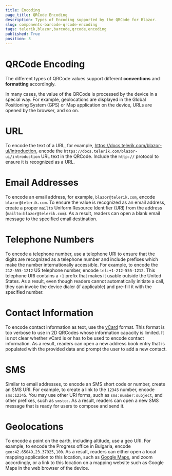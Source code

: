 ```yaml
---
title: Encoding
page_title: QRCode Encoding
description: Types of Encoding supported by the QRCode for Blazor.
slug: components-barcode-qrcode-encoding
tags: telerik,blazor,barcode,qrcode,encoding
published: True
position: 3
---
```


# QRCode Encoding
The different types of QRCode values support different **conventions** and **formatting** accordingly.

In many cases, the value of the QRCode is processed by the device in a special way. For example, geolocations are displayed in the Global Positioning System (GPS) or Map application on the device, URLs are opened by the browser, and so on.

# URL
To encode the text of a URL, for example, https://docs.telerik.com/blazor-ui/introduction, encode the `https://docs.telerik.com/blazor-ui/introduction` URL text in the QRCode. Include the `http://` protocol to ensure it is recognized as a URL.

# Email Addresses
To encode an email address, for example, `blazor@telerik.com`, encode `blazor@telerik.com`. To ensure the value is recognized as an email address, create a proper `mailto` Uniform Resource Identifier (URI) from the address (`mailto:blazor@telerik.com`). As a result, readers can open a blank email message to the specified email destination.

# Telephone Numbers
To encode a telephone number, use a telephone URI to ensure that the digits are recognized as a telephone number and include prefixes which make the number internationally accessible. For example, to encode the `212-555-1212` US telephone number, encode `tel:+1-212-555-1212`. This telephone URI contains a `+1` prefix that makes it usable outside the United States. As a result, even though readers cannot automatically initiate a call, they can invoke the device dialer (if applicable) and pre-fill it with the specified number.

# Contact Information
To encode contact information as text, use the [vCard](https://en.wikipedia.org/wiki/VCard) format. This format is too verbose to use in 2D QRCodes whose information capacity is limited. It is not clear whether vCard is or has to be used to encode contact information. As a result, readers can open a new address book entry that is populated with the provided data and prompt the user to add a new contact.

# SMS
Similar to email addresses, to encode an SMS short code or number, create an SMS URI. For example, to create a link to the `12345` number, encode `sms:12345`. You may use other URI forms, such as `sms:number:subject`, and other prefixes, such as `smsto:`. As a result, readers can open a new SMS message that is ready for users to compose and send it.

# Geolocations
To encode a point on the earth, including altitude, use a geo URI. For example, to encode the Progress office in Bulgaria, encode `geo:42.65049,23.37925,100`. As a result, readers can either open a local mapping application to this location, such as [Google Maps](https://www.google.bg/maps/), and zoom accordingly, or a link to this location on a mapping website such as Google Maps in the web browser of the device.